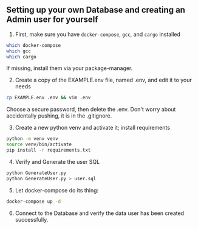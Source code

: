 ## Setting up your own Database and creating an Admin user for yourself

1. First, make sure you have `docker-compose`, `gcc`, and `cargo` installed
```bash
which docker-compose
which gcc
which cargo
```
If missing, install them via your package-manager.

2. Create a copy of the EXAMPLE.env file, named .env, and edit it to your needs
```bash
cp EXAMPLE.env .env && vim .env
```
Choose a secure password, then delete the .env. Don't worry about accidentally pushing, it is in the .gitignore.

3. Create a new python venv and activate it; install requirements
```bash
python -m venv venv
source venv/bin/activate
pip install -r requirements.txt
```
4. Verify and Generate the user SQL
```bash
python GenerateUser.py
python GenerateUser.py > user.sql
```

5. Let docker-compose do its thing:
```bash
docker-compose up -d
```

6. Connect to the Database and verify the data user has been created successfully.